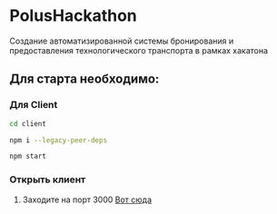 # PolusHackathon
Создание автоматизированной системы бронирования и предоставления технологического транспорта в рамках хакатона
## Для старта необходимо:

### Для Client

 ```sh 
 cd client
  ```

  ```sh
  npm i --legacy-peer-deps
  ```

  ```sh
  npm start
  ```

### Открыть клиент

1. Заходите на порт 3000 [Вот сюда](http://localhost:3000)
